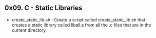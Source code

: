 ## 0x09. C - Static Libraries

- create_static_lib.sh : Create a script called create_static_lib.sh that creates a static library called liball.a from all the .c files that are in the current directory.
